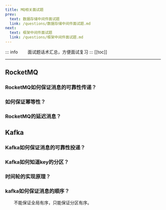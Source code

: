 ```yaml
---
title: MQ相关面试题
prev:
  text: 数据存储中间件面试题
  link: /questions/数据存储中间件面试题.md
next:
  text: 框架中间件面试题
  link: /questions/框架中间件面试题.md
---
```

::: info
&#8195;&#8195;面试题话术汇总，方便面试复习
:::
[[toc]]

***
## RocketMQ
### RocketMQ如何保证消息的可靠性传递？

### 如何保证幂等性？

### RocketMQ的延迟消息？

## Kafka
### Kafka如何保证消息的可靠性投递？

### Kafka如何知道key的分区？

### 时间轮的实现原理？

### kafka如何保证消息的顺序？
&#8195;&#8195;不能保证全局有序，只能保证分区有序。